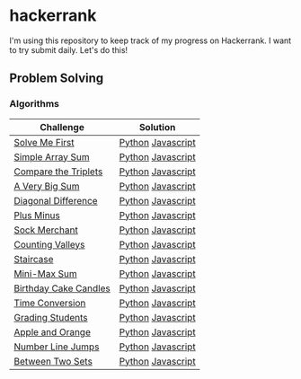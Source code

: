 # hackerrank

I'm using this repository to keep track of my progress on Hackerrank. I want to try submit daily. Let's do this!

## Problem Solving
### Algorithms

| Challenge                                                                                  | Solution |
|--------------------------------------------------------------------------------------------| --- |
| [Solve Me First](https://www.hackerrank.com/challenges/solve-me-first/problem)             | [Python](problem-solving/algorithms/solve-me-first/solve_me_first.py) [Javascript](problem-solving/algorithms/solve-me-first/solve-me-first.js)
| [Simple Array Sum](https://www.hackerrank.com/challenges/simple-array-sum/problem)         | [Python](problem-solving/algorithms/simple-array-sum/simple_array_sum.py) [Javascript](problem-solving/algorithms/simple-array-sum/simple-array-sum.js)
| [Compare the Triplets](https://www.hackerrank.com/challenges/compare-the-triplets/problem) | [Python](problem-solving/algorithms/compare-the-triplets/compare_the_triplets.py) [Javascript](problem-solving/algorithms/compare-the-triplets/compare-the-triplets.js)
| [A Very Big Sum](https://www.hackerrank.com/challenges/a-very-big-sum/problem)             | [Python](problem-solving/algorithms/a-very-big-sum/a_very_big_sum.py) [Javascript](problem-solving/algorithms/a-very-big-sum/a-very-big-sum.js)
| [Diagonal Difference](https://www.hackerrank.com/challenges/diagonal-difference/problem)   | [Python](problem-solving/algorithms/diagonal-difference/diagonal_difference.py) [Javascript](problem-solving/algorithms/diagonal-difference/diagonal-difference.js)
| [Plus Minus](https://www.hackerrank.com/challenges/plus-minus/problem)                     | [Python](problem-solving/algorithms/plus-minus/plus_minus.py) [Javascript](problem-solving/algorithms/plus-minus/plus-minus.js)
| [Sock Merchant](https://www.hackerrank.com/challenges/sock-merchant/problem)               | [Python](problem-solving/algorithms/sock-merchant/sock_merchant.py) [Javascript](problem-solving/algorithms/sock-merchant/sock-merchant.js)
| [Counting Valleys](https://www.hackerrank.com/challenges/counting-valleys/problem)         | [Python](problem-solving/algorithms/counting-valleys/counting_valleys.py) [Javascript](problem-solving/algorithms/counting-valleys/counting-valleys.js)
| [Staircase](https://www.hackerrank.com/challenges/staircase/problem)                       | [Python](problem-solving/algorithms/staircase/staircase.py) [Javascript](problem-solving/algorithms/staircase/staircase.js)
| [Mini-Max Sum](https://www.hackerrank.com/challenges/mini-max-sum/problem)                 | [Python](problem-solving/algorithms/mini-max-sum/mini_max_sum.py) [Javascript](problem-solving/algorithms/mini-max-sum/mini-max-sum.js)
| [Birthday Cake Candles](https://www.hackerrank.com/challenges/birthday-cake-candles/problem) | [Python](problem-solving/algorithms/birthday-cake-candles/birthday_cake_candles.py) [Javascript](problem-solving/algorithms/birthday-cake-candles/birthday-cake-candles.js)
| [Time Conversion](https://www.hackerrank.com/challenges/time-conversion/problem)           | [Python](problem-solving/algorithms/time-conversion/time_conversion.py) [Javascript](problem-solving/algorithms/time-conversion/time-conversion.js)
| [Grading Students](https://www.hackerrank.com/challenges/grading/problem)                  | [Python](problem-solving/algorithms/grading-students/grading_students.py) [Javascript](problem-solving/algorithms/grading-students/grading-students.js)
| [Apple and Orange](https://www.hackerrank.com/challenges/apple-and-orange/problem)         | [Python](problem-solving/algorithms/apple-and-orange/apple_and_orange.py) [Javascript](problem-solving/algorithms/apple-and-orange/apple-and-orange.js)
| [Number Line Jumps](https://www.hackerrank.com/challenges/kangaroo/problem)                | [Python](problem-solving/algorithms/number-line-jumps/number_line_jumps.py) [Javascript](problem-solving/algorithms/number-line-jumps/number-line-jumps.js)
| [Between Two Sets](https://www.hackerrank.com/challenges/between-two-sets/problem)         | [Python](problem-solving/algorithms/between-two-sets/between_two_sets.py) [Javascript](problem-solving/algorithms/between-two-sets/between-two-sets.js)